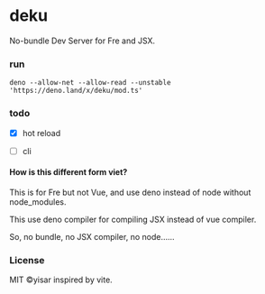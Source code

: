 # deku

No-bundle Dev Server for Fre and JSX.

### run

```console
deno --allow-net --allow-read --unstable 'https://deno.land/x/deku/mod.ts'
```

### todo

- [x] hot reload

- [ ] cli

#### How is this different form viet?

This is for Fre but not Vue, and use deno instead of node without node_modules.

This use deno compiler for compiling JSX instead of vue compiler.

So, no bundle, no JSX compiler, no node……

### License

MIT ©yisar inspired by vite.
